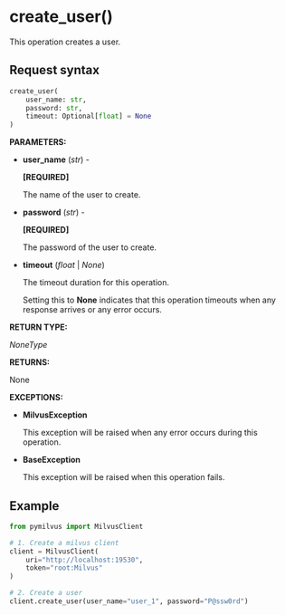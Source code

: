 # create_user()

This operation creates a user.

## Request syntax

```python
create_user(
    user_name: str,
    password: str,
    timeout: Optional[float] = None
)
```

**PARAMETERS:**

- **user_name** (*str*) -

    **[REQUIRED]**

    The name of the user to create.

- **password** (*str*) -

    **[REQUIRED]**

    The password of the user to create.

- **timeout** (*float* | *None*)  

    The timeout duration for this operation. 

    Setting this to **None** indicates that this operation timeouts when any response arrives or any error occurs.

**RETURN TYPE:**

*NoneType*

**RETURNS:**

None

**EXCEPTIONS:**

- **MilvusException**

    This exception will be raised when any error occurs during this operation.

- **BaseException**

    This exception will be raised when this operation fails.

## Example

```python
from pymilvus import MilvusClient

# 1. Create a milvus client
client = MilvusClient(
    uri="http://localhost:19530",
    token="root:Milvus"
)

# 2. Create a user
client.create_user(user_name="user_1", password="P@ssw0rd")
```

